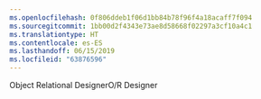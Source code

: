 ```yaml
---
ms.openlocfilehash: 0f806ddeb1f06d1bb84b78f96f4a18acaff7f094
ms.sourcegitcommit: 1bb00d2f4343e73ae8d58668f02297a3cf10a4c1
ms.translationtype: HT
ms.contentlocale: es-ES
ms.lasthandoff: 06/15/2019
ms.locfileid: "63876596"
---
```

<span data-ttu-id="56ac4-101">Object Relational Designer</span><span class="sxs-lookup"><span data-stu-id="56ac4-101">O/R Designer</span></span>
